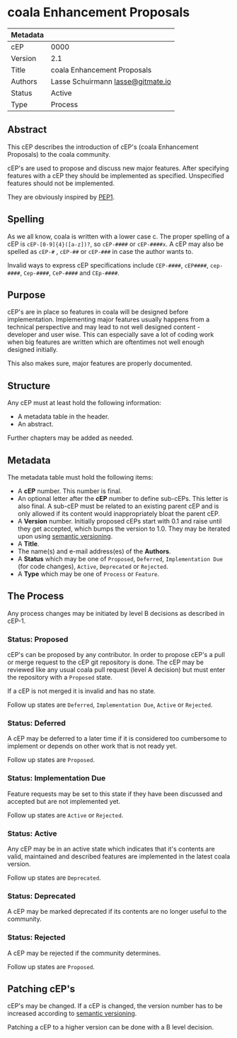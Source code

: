 coala Enhancement Proposals
===========================

|Metadata|                                   |
|--------|-----------------------------------|
|cEP     |0000                               |
|Version |2.1                                |
|Title   |coala Enhancement Proposals        |
|Authors |Lasse Schuirmann <lasse@gitmate.io>|
|Status  |Active                             |
|Type    |Process                            |

Abstract
--------

This cEP describes the introduction of cEP's (coala Enhancement Proposals) to
the coala community.

cEP's are used to propose and discuss new major features. After specifying
features with a cEP they should be implemented as specified. Unspecified
features should not be implemented.

They are obviously inspired by
[PEP1](https://www.python.org/dev/peps/pep-0001/).

Spelling
--------

As we all know, coala is written with a lower case c. The proper spelling of a
cEP is `cEP-[0-9]{4}([a-z])?`, so `cEP-####` or `cEP-####x`.
A cEP may also be spelled as `cEP-#` , `cEP-##` or `cEP-###` in case the
author wants to.

Invalid ways to express cEP specifications include `CEP-####`, `cEP####`,
`cep-####`, `Cep-####`, `CeP-####` and `CEp-####`.

Purpose
-------

cEP's are in place so features in coala will be designed before implementation.
Implementing major features usually happens from a technical perspective and
may lead to not well designed content - developer and user wise. This can
especially save a lot of coding work when big features are written which are
oftentimes not well enough designed initially.

This also makes sure, major features are properly documented.

Structure
---------

Any cEP must at least hold the following information:

- A metadata table in the header.
- An abstract.

Further chapters may be added as needed.

Metadata
--------

The metadata table must hold the following items:

- A **cEP** number. This number is final.
- An optional letter after the **cEP** number to define sub-cEPs. This letter
  is also final. A sub-cEP must be related to an existing parent cEP and is
  only allowed if its content would inappropriately bloat the parent cEP.
- A **Version** number. Initially proposed cEPs start with 0.1 and raise until
  they get accepted, which bumps the version to 1.0. They may be iterated upon
  using [semantic versioning](http://semver.org/).
- A **Title**.
- The name(s) and e-mail address(es) of the **Authors**.
- A **Status** which may be one of `Proposed`, `Deferred`, `Implementation Due`
  (for code changes), `Active`, `Deprecated` or `Rejected`.
- A **Type** which may be one of `Process` or `Feature`.

The Process
-----------

Any process changes may be initiated by level B decisions as described in
cEP-1.

### Status: Proposed

cEP's can be proposed by any contributor. In order to propose cEP's a pull or
merge request to the cEP git repository is done. The cEP may be reviewed like
any usual coala pull request (level A decision) but must enter the repository
with a `Proposed` state.

If a cEP is not merged it is invalid and has no state.

Follow up states are `Deferred`, `Implementation Due`, `Active` or `Rejected`.

### Status: Deferred

A cEP may be deferred to a later time if it is considered too cumbersome to
implement or depends on other work that is not ready yet.

Follow up states are `Proposed`.

### Status: Implementation Due

Feature requests may be set to this state if they have been discussed and
accepted but are not implemented yet.

Follow up states are `Active` or `Rejected`.

### Status: Active

Any cEP may be in an active state which indicates that it's contents are valid,
maintained and described features are implemented in the latest coala version.

Follow up states are `Deprecated`.

### Status: Deprecated

A cEP may be marked deprecated if its contents are no longer useful to the
community.

### Status: Rejected

A cEP may be rejected if the community determines.

Follow up states are `Proposed`.

Patching cEP's
--------------

cEP's may be changed. If a cEP is changed, the version number has to be
increased according to [semantic versioning](http://semver.org/).

Patching a cEP to a higher version can be done with a B level decision.

